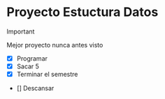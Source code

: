 # Proyecto Estuctura Datos

>[!IMPORTANT]
>Mejor proyecto nunca antes visto
- [x] Programar
- [x] Sacar 5
- [x] Terminar el semestre
- [] Descansar
